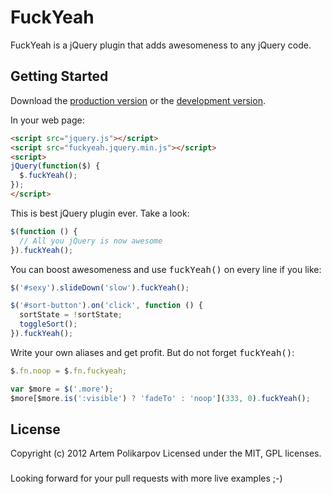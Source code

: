 FuckYeah
========

FuckYeah is a jQuery plugin that adds awesomeness to any jQuery code.

## Getting Started
Download the [production version][min] or the [development version][max].

[min]: https://raw.github.com/artpolikarpov/fuckyeah/master/fuckyeah.jquery.min.js
[max]: https://raw.github.com/artpolikarpov/fuckyeah/master/fuckyeah.jquery.js

In your web page:

```html
<script src="jquery.js"></script>
<script src="fuckyeah.jquery.min.js"></script>
<script>
jQuery(function($) {
  $.fuckYeah();
});
</script>
```

This is best jQuery plugin ever. Take a look:

```javascript
$(function () {
  // All you jQuery is now awesome
}).fuckYeah();
```

You can boost awesomeness and use <tt>fuckYeah()</tt> on every line if you like:

```javascript
$('#sexy').slideDown('slow').fuckYeah();

$('#sort-button').on('click', function () {
  sortState = !sortState;
  toggleSort();
}).fuckYeah();
```

Write your own aliases and get profit. But do not forget <tt>fuckYeah()</tt>:

```javascript
$.fn.noop = $.fn.fuckyeah;

var $more = $('.more');
$more[$more.is(':visible') ? 'fadeTo' : 'noop'](333, 0).fuckYeah();
```

## License
Copyright (c) 2012 Artem Polikarpov
Licensed under the MIT, GPL licenses.

###
Looking forward for your pull requests with more live examples ;-)